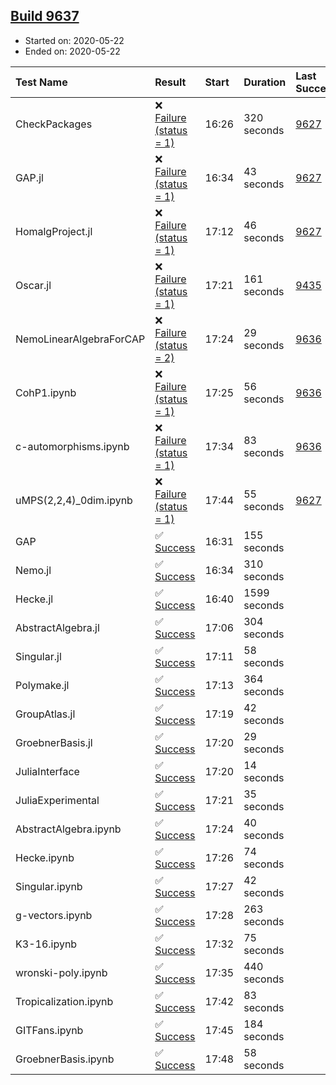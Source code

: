 ## [Build 9637](https://oscarci.mathematik.uni-kl.de/job/oscar/9637/)

* Started on: 2020-05-22
* Ended on: 2020-05-22

| Test Name    | Result | Start | Duration | Last Success | First Failure |
|:-------------|:-------|:------|:---------|:-------------|:--------------|
| CheckPackages | ❌ [Failure (status = 1)](https://oscarci.mathematik.uni-kl.de/job/oscar/9637/artifact/logs/build-9637/CheckPackages.log) | 16:26 | 320 seconds | [9627](https://oscarci.mathematik.uni-kl.de/job/oscar/9627/) | [9628](https://oscarci.mathematik.uni-kl.de/job/oscar/9628/) |
| GAP.jl | ❌ [Failure (status = 1)](https://oscarci.mathematik.uni-kl.de/job/oscar/9637/artifact/logs/build-9637/GAP.jl.log) | 16:34 | 43 seconds | [9627](https://oscarci.mathematik.uni-kl.de/job/oscar/9627/) | [9628](https://oscarci.mathematik.uni-kl.de/job/oscar/9628/) |
| HomalgProject.jl | ❌ [Failure (status = 1)](https://oscarci.mathematik.uni-kl.de/job/oscar/9637/artifact/logs/build-9637/HomalgProject.jl.log) | 17:12 | 46 seconds | [9627](https://oscarci.mathematik.uni-kl.de/job/oscar/9627/) | [9628](https://oscarci.mathematik.uni-kl.de/job/oscar/9628/) |
| Oscar.jl | ❌ [Failure (status = 1)](https://oscarci.mathematik.uni-kl.de/job/oscar/9637/artifact/logs/build-9637/Oscar.jl.log) | 17:21 | 161 seconds | [9435](https://oscarci.mathematik.uni-kl.de/job/oscar/9435/) | [9436](https://oscarci.mathematik.uni-kl.de/job/oscar/9436/) |
| NemoLinearAlgebraForCAP | ❌ [Failure (status = 2)](https://oscarci.mathematik.uni-kl.de/job/oscar/9637/artifact/logs/build-9637/NemoLinearAlgebraForCAP.log) | 17:24 | 29 seconds | [9636](https://oscarci.mathematik.uni-kl.de/job/oscar/9636/) | [9637](https://oscarci.mathematik.uni-kl.de/job/oscar/9637/) |
| CohP1.ipynb | ❌ [Failure (status = 1)](https://oscarci.mathematik.uni-kl.de/job/oscar/9637/artifact/logs/build-9637/CohP1.ipynb.log) | 17:25 | 56 seconds | [9636](https://oscarci.mathematik.uni-kl.de/job/oscar/9636/) | [9637](https://oscarci.mathematik.uni-kl.de/job/oscar/9637/) |
| c-automorphisms.ipynb | ❌ [Failure (status = 1)](https://oscarci.mathematik.uni-kl.de/job/oscar/9637/artifact/logs/build-9637/c-automorphisms.ipynb.log) | 17:34 | 83 seconds | [9636](https://oscarci.mathematik.uni-kl.de/job/oscar/9636/) | [9637](https://oscarci.mathematik.uni-kl.de/job/oscar/9637/) |
| uMPS(2,2,4)_0dim.ipynb | ❌ [Failure (status = 1)](https://oscarci.mathematik.uni-kl.de/job/oscar/9637/artifact/logs/build-9637/uMPS-2-2-4-_0dim.ipynb.log) | 17:44 | 55 seconds | [9627](https://oscarci.mathematik.uni-kl.de/job/oscar/9627/) | [9628](https://oscarci.mathematik.uni-kl.de/job/oscar/9628/) |
| GAP | ✅ [Success](https://oscarci.mathematik.uni-kl.de/job/oscar/9637/artifact/logs/build-9637/GAP.log) | 16:31 | 155 seconds |  |  |
| Nemo.jl | ✅ [Success](https://oscarci.mathematik.uni-kl.de/job/oscar/9637/artifact/logs/build-9637/Nemo.jl.log) | 16:34 | 310 seconds |  |  |
| Hecke.jl | ✅ [Success](https://oscarci.mathematik.uni-kl.de/job/oscar/9637/artifact/logs/build-9637/Hecke.jl.log) | 16:40 | 1599 seconds |  |  |
| AbstractAlgebra.jl | ✅ [Success](https://oscarci.mathematik.uni-kl.de/job/oscar/9637/artifact/logs/build-9637/AbstractAlgebra.jl.log) | 17:06 | 304 seconds |  |  |
| Singular.jl | ✅ [Success](https://oscarci.mathematik.uni-kl.de/job/oscar/9637/artifact/logs/build-9637/Singular.jl.log) | 17:11 | 58 seconds |  |  |
| Polymake.jl | ✅ [Success](https://oscarci.mathematik.uni-kl.de/job/oscar/9637/artifact/logs/build-9637/Polymake.jl.log) | 17:13 | 364 seconds |  |  |
| GroupAtlas.jl | ✅ [Success](https://oscarci.mathematik.uni-kl.de/job/oscar/9637/artifact/logs/build-9637/GroupAtlas.jl.log) | 17:19 | 42 seconds |  |  |
| GroebnerBasis.jl | ✅ [Success](https://oscarci.mathematik.uni-kl.de/job/oscar/9637/artifact/logs/build-9637/GroebnerBasis.jl.log) | 17:20 | 29 seconds |  |  |
| JuliaInterface | ✅ [Success](https://oscarci.mathematik.uni-kl.de/job/oscar/9637/artifact/logs/build-9637/JuliaInterface.log) | 17:20 | 14 seconds |  |  |
| JuliaExperimental | ✅ [Success](https://oscarci.mathematik.uni-kl.de/job/oscar/9637/artifact/logs/build-9637/JuliaExperimental.log) | 17:21 | 35 seconds |  |  |
| AbstractAlgebra.ipynb | ✅ [Success](https://oscarci.mathematik.uni-kl.de/job/oscar/9637/artifact/logs/build-9637/AbstractAlgebra.ipynb.log) | 17:24 | 40 seconds |  |  |
| Hecke.ipynb | ✅ [Success](https://oscarci.mathematik.uni-kl.de/job/oscar/9637/artifact/logs/build-9637/Hecke.ipynb.log) | 17:26 | 74 seconds |  |  |
| Singular.ipynb | ✅ [Success](https://oscarci.mathematik.uni-kl.de/job/oscar/9637/artifact/logs/build-9637/Singular.ipynb.log) | 17:27 | 42 seconds |  |  |
| g-vectors.ipynb | ✅ [Success](https://oscarci.mathematik.uni-kl.de/job/oscar/9637/artifact/logs/build-9637/g-vectors.ipynb.log) | 17:28 | 263 seconds |  |  |
| K3-16.ipynb | ✅ [Success](https://oscarci.mathematik.uni-kl.de/job/oscar/9637/artifact/logs/build-9637/K3-16.ipynb.log) | 17:32 | 75 seconds |  |  |
| wronski-poly.ipynb | ✅ [Success](https://oscarci.mathematik.uni-kl.de/job/oscar/9637/artifact/logs/build-9637/wronski-poly.ipynb.log) | 17:35 | 440 seconds |  |  |
| Tropicalization.ipynb | ✅ [Success](https://oscarci.mathematik.uni-kl.de/job/oscar/9637/artifact/logs/build-9637/Tropicalization.ipynb.log) | 17:42 | 83 seconds |  |  |
| GITFans.ipynb | ✅ [Success](https://oscarci.mathematik.uni-kl.de/job/oscar/9637/artifact/logs/build-9637/GITFans.ipynb.log) | 17:45 | 184 seconds |  |  |
| GroebnerBasis.ipynb | ✅ [Success](https://oscarci.mathematik.uni-kl.de/job/oscar/9637/artifact/logs/build-9637/GroebnerBasis.ipynb.log) | 17:48 | 58 seconds |  |  |
